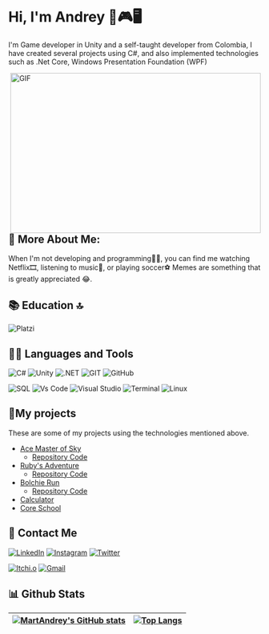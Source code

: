 # Hi, I'm Andrey 👋🎮🖥️

I'm Game developer in Unity and a self-taught developer from Colombia, I have created several projects using C#, and also implemented technologies such as .Net Core, Windows Presentation Foundation (WPF)

<img align="right" alt="GIF" src="https://www.lambdatest.com/resources/images/news24.gif" width="500" height="320" />

## 🧐 More About Me:
When I'm not developing and programming🧑‍💻, you can find me watching Netflix🎞️, listening to music🎵, or playing soccer⚽ Memes are something that is greatly appreciated 😂.

## 📚 Education 🔝
![Platzi](https://img.shields.io/badge/Platzi-98CA3F?style=for-the-badge&logo=platzi&logoColor=white)


## 👨‍💻  Languages and Tools  

<img alt="C#" src="https://custom-icon-badges.herokuapp.com/badge/C%23-68217A.svg?logo=cs2&logoColor=white"></a>
![Unity](https://img.shields.io/badge/unity-%23000000.svg?style=for-the-badge&logo=unity&logoColor=white)
![.NET](https://img.shields.io/badge/.NET-512BD4?style=for-the-badge&logo=dotnet&logoColor=white)
![GIT](https://img.shields.io/badge/GIT-E44C30?style=for-the-badge&logo=git&logoColor=white)
![GitHub](https://img.shields.io/badge/GitHub-100000?style=for-the-badge&logo=github&logoColor=white) 

<img alt="SQL" src="https://custom-icon-badges.herokuapp.com/badge/SQL-025E8C.svg?logo=database&logoColor=white"></a>
![Vs Code](https://img.shields.io/badge/VSCode-0078D4?style=for-the-badge&logo=visual%20studio%20code&logoColor=white)
![Visual Studio](https://img.shields.io/badge/Visual_Studio-5C2D91?style=for-the-badge&logo=visual%20studio&logoColor=white)
![Terminal](https://img.shields.io/badge/windows%20terminal-4D4D4D?style=for-the-badge&logo=windows%20terminal&logoColor=white)
![Linux](https://img.shields.io/badge/Linux-FCC624?style=for-the-badge&logo=linux&logoColor=black)

## 🚀My projects
These are some of my projects using the technologies mentioned above.
- [Ace Master of Sky](https://martandrey.itch.io/ace-master-of-sky) 
  - [Repository Code](https://github.com/MartAndrey/Ace_Master_of_Sky)
- [Ruby's Adventure](https://martandrey.itch.io/rubys-adventure) 
  - [Repository Code](https://github.com/MartAndrey/Rubys_Adventure)
- [Bolchie Run](https://martandrey.itch.io/bolchie-run)
  - [Repository Code](https://github.com/MartAndrey/Bolchie_Run)
- [Calculator](https://github.com/MartAndrey/Calculator-WPF)
- [Core School](https://github.com/MartAndrey/Core_School)

## 📱 Contact Me
<a href="https://www.linkedin.com/in/MartAndrey" target="_blank"><img src="https://img.shields.io/badge/linkedin-%230077B5.svg?&style=for-the-badge&logo=linkedin&logoColor=white&color=071A2C" alt="LinkedIn"/></a>
<a href="https://instagram.com/martandreydev" target="_blank"><img src="https://img.shields.io/badge/instagram-%23E4405F.svg?&style=for-the-badge&logo=instagram&logoColor=white&color=071A2C" alt="Instagram"/></a>
<a href="https://twitter.com/MartAndreydev" target="_blank"><img src="https://img.shields.io/badge/twitter-%231DA1F2.svg?&style=for-the-badge&logo=twitter&logoColor=white&color=071A2C" alt="Twitter"/></a>
  
<a href="https://martandrey.itch.io" target="_blank"><img src="https://img.shields.io/badge/Itch.io-FA5C5C?style=for-the-badge&logo=itchdotio&logoColor=white" alt="Itchi.o"/></a>
<a class="Link--primary" href="mailto:martandreydev@gmail.com"><img src="https://img.shields.io/badge/Gmail-D14836?style=for-the-badge&logo=gmail&logoColor=white" alt="Gmail"></a>

<!---![Portfolio](https://img.shields.io/badge/Portfolio-%23000000.svg?style=for-the-badge&logo=firefox&logoColor=#FF7139)-->

## 📊 Github Stats
|[![MartAndrey's GitHub stats](https://github-readme-stats.vercel.app/api?username=MartAndrey&show_icons=true&theme=dark)](https://github-readme-stats.vercel.app/api?username=MartAndrey&show_icons=true&theme=dark)|[![Top Langs](https://github-readme-stats.vercel.app/api/top-langs/?username=MartAndrey&layout=compact&show_icons=true&theme=dark)](https://github-readme-stats.vercel.app/api/top-langs/?username=MartAndrey&layout=compact&show_icons=true&theme=dark)|
|---|---|
